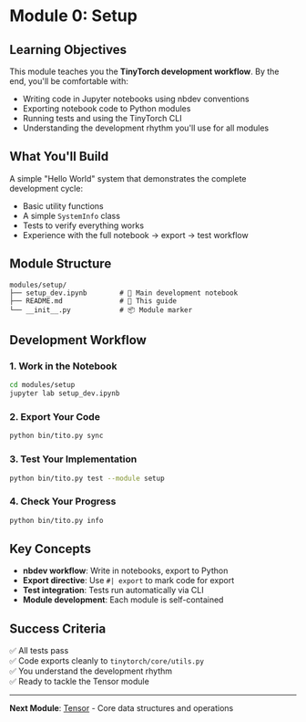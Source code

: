 # Module 0: Setup

## Learning Objectives

This module teaches you the **TinyTorch development workflow**. By the end, you'll be comfortable with:

- Writing code in Jupyter notebooks using nbdev conventions
- Exporting notebook code to Python modules
- Running tests and using the TinyTorch CLI
- Understanding the development rhythm you'll use for all modules

## What You'll Build

A simple "Hello World" system that demonstrates the complete development cycle:

- Basic utility functions
- A simple `SystemInfo` class
- Tests to verify everything works
- Experience with the full notebook → export → test workflow

## Module Structure

```
modules/setup/
├── setup_dev.ipynb        # 📓 Main development notebook
├── README.md              # 📖 This guide
└── __init__.py            # 📦 Module marker
```

## Development Workflow

### 1. Work in the Notebook
```bash
cd modules/setup
jupyter lab setup_dev.ipynb
```

### 2. Export Your Code
```bash
python bin/tito.py sync
```

### 3. Test Your Implementation
```bash
python bin/tito.py test --module setup
```

### 4. Check Your Progress
```bash
python bin/tito.py info
```

## Key Concepts

- **nbdev workflow**: Write in notebooks, export to Python
- **Export directive**: Use `#| export` to mark code for export
- **Test integration**: Tests run automatically via CLI
- **Module development**: Each module is self-contained

## Success Criteria

✅ All tests pass  
✅ Code exports cleanly to `tinytorch/core/utils.py`  
✅ You understand the development rhythm  
✅ Ready to tackle the Tensor module  

---

**Next Module**: [Tensor](../tensor/) - Core data structures and operations 